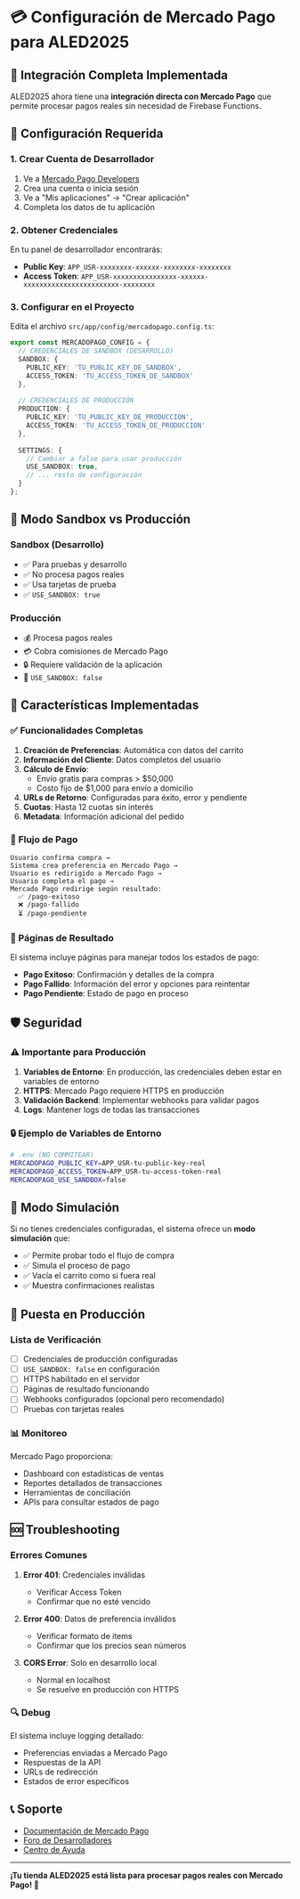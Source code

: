 # 💳 Configuración de Mercado Pago para ALED2025

## 🎯 Integración Completa Implementada

ALED2025 ahora tiene una **integración directa con Mercado Pago** que permite procesar pagos reales sin necesidad de Firebase Functions.

## 🔧 Configuración Requerida

### 1. Crear Cuenta de Desarrollador

1. Ve a [Mercado Pago Developers](https://www.mercadopago.com.ar/developers)
2. Crea una cuenta o inicia sesión
3. Ve a "Mis aplicaciones" → "Crear aplicación"
4. Completa los datos de tu aplicación

### 2. Obtener Credenciales

En tu panel de desarrollador encontrarás:

- **Public Key**: `APP_USR-xxxxxxxx-xxxxxx-xxxxxxxx-xxxxxxxx`
- **Access Token**: `APP_USR-xxxxxxxxxxxxxxxx-xxxxxx-xxxxxxxxxxxxxxxxxxxxxxxx-xxxxxxxx`

### 3. Configurar en el Proyecto

Edita el archivo `src/app/config/mercadopago.config.ts`:

```typescript
export const MERCADOPAGO_CONFIG = {
  // CREDENCIALES DE SANDBOX (DESARROLLO)
  SANDBOX: {
    PUBLIC_KEY: 'TU_PUBLIC_KEY_DE_SANDBOX',
    ACCESS_TOKEN: 'TU_ACCESS_TOKEN_DE_SANDBOX'
  },
  
  // CREDENCIALES DE PRODUCCIÓN
  PRODUCTION: {
    PUBLIC_KEY: 'TU_PUBLIC_KEY_DE_PRODUCCION',
    ACCESS_TOKEN: 'TU_ACCESS_TOKEN_DE_PRODUCCION'
  },
  
  SETTINGS: {
    // Cambiar a false para usar producción
    USE_SANDBOX: true,
    // ... resto de configuración
  }
};
```

## 🧪 Modo Sandbox vs Producción

### Sandbox (Desarrollo)
- ✅ Para pruebas y desarrollo
- ✅ No procesa pagos reales
- ✅ Usa tarjetas de prueba
- ✅ `USE_SANDBOX: true`

### Producción
- 💰 Procesa pagos reales
- 💳 Cobra comisiones de Mercado Pago
- 🔒 Requiere validación de la aplicación
- 🚀 `USE_SANDBOX: false`

## 🎨 Características Implementadas

### ✅ Funcionalidades Completas

1. **Creación de Preferencias**: Automática con datos del carrito
2. **Información del Cliente**: Datos completos del usuario
3. **Cálculo de Envío**: 
   - Envío gratis para compras > $50,000
   - Costo fijo de $1,000 para envío a domicilio
4. **URLs de Retorno**: Configuradas para éxito, error y pendiente
5. **Cuotas**: Hasta 12 cuotas sin interés
6. **Metadata**: Información adicional del pedido

### 🔄 Flujo de Pago

```
Usuario confirma compra →
Sistema crea preferencia en Mercado Pago →
Usuario es redirigido a Mercado Pago →
Usuario completa el pago →
Mercado Pago redirige según resultado:
  ✅ /pago-exitoso
  ❌ /pago-fallido  
  ⏳ /pago-pendiente
```

### 📱 Páginas de Resultado

El sistema incluye páginas para manejar todos los estados de pago:

- **Pago Exitoso**: Confirmación y detalles de la compra
- **Pago Fallido**: Información del error y opciones para reintentar
- **Pago Pendiente**: Estado de pago en proceso

## 🛡️ Seguridad

### ⚠️ Importante para Producción

1. **Variables de Entorno**: En producción, las credenciales deben estar en variables de entorno
2. **HTTPS**: Mercado Pago requiere HTTPS en producción
3. **Validación Backend**: Implementar webhooks para validar pagos
4. **Logs**: Mantener logs de todas las transacciones

### 🔒 Ejemplo de Variables de Entorno

```bash
# .env (NO COMMITEAR)
MERCADOPAGO_PUBLIC_KEY=APP_USR-tu-public-key-real
MERCADOPAGO_ACCESS_TOKEN=APP_USR-tu-access-token-real
MERCADOPAGO_USE_SANDBOX=false
```

## 🧪 Modo Simulación

Si no tienes credenciales configuradas, el sistema ofrece un **modo simulación** que:

- ✅ Permite probar todo el flujo de compra
- ✅ Simula el proceso de pago
- ✅ Vacía el carrito como si fuera real
- ✅ Muestra confirmaciones realistas

## 🚀 Puesta en Producción

### Lista de Verificación

- [ ] Credenciales de producción configuradas
- [ ] `USE_SANDBOX: false` en configuración
- [ ] HTTPS habilitado en el servidor
- [ ] Páginas de resultado funcionando
- [ ] Webhooks configurados (opcional pero recomendado)
- [ ] Pruebas con tarjetas reales

### 📊 Monitoreo

Mercado Pago proporciona:
- Dashboard con estadísticas de ventas
- Reportes detallados de transacciones
- Herramientas de conciliación
- APIs para consultar estados de pago

## 🆘 Troubleshooting

### Errores Comunes

1. **Error 401**: Credenciales inválidas
   - Verificar Access Token
   - Confirmar que no esté vencido

2. **Error 400**: Datos de preferencia inválidos
   - Verificar formato de items
   - Confirmar que los precios sean números

3. **CORS Error**: Solo en desarrollo local
   - Normal en localhost
   - Se resuelve en producción con HTTPS

### 🔍 Debug

El sistema incluye logging detallado:
- Preferencias enviadas a Mercado Pago
- Respuestas de la API
- URLs de redirección
- Estados de error específicos

## 📞 Soporte

- [Documentación de Mercado Pago](https://www.mercadopago.com.ar/developers/es/docs)
- [Foro de Desarrolladores](https://www.mercadopago.com.ar/developers/es/support)
- [Centro de Ayuda](https://www.mercadopago.com.ar/ayuda)

---

**¡Tu tienda ALED2025 está lista para procesar pagos reales con Mercado Pago! 🎉**
